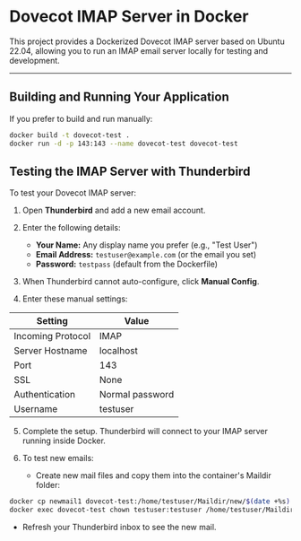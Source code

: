 # Dovecot IMAP Server in Docker

This project provides a Dockerized Dovecot IMAP server based on Ubuntu 22.04, allowing you to run an IMAP email server locally for testing and development.

---

## Building and Running Your Application

If you prefer to build and run manually:

```bash
docker build -t dovecot-test .
docker run -d -p 143:143 --name dovecot-test dovecot-test
```

<!-- ## Deploying Your Application to the Cloud

If your cloud uses a different CPU architecture than your development machine (e.g., Mac M1 vs amd64), build the image for the target platform:

```bash
docker build --platform=linux/amd64 -t myapp .
```

Then push the image to your registry:

```bash
docker push myregistry.com/myapp
```

Refer to Docker's getting started guide for more details. -->

## Testing the IMAP Server with Thunderbird

To test your Dovecot IMAP server:

1. Open **Thunderbird** and add a new email account.

2. Enter the following details:
   - **Your Name:** Any display name you prefer (e.g., "Test User")
   - **Email Address:** `testuser@example.com` (or the email you set)
   - **Password:** `testpass` (default from the Dockerfile)

3. When Thunderbird cannot auto-configure, click **Manual Config**.

4. Enter these manual settings:

| Setting | Value |
|---------|-------|
| Incoming Protocol | IMAP |
| Server Hostname | localhost |
| Port | 143 |
| SSL | None |
| Authentication | Normal password |
| Username | testuser |

5. Complete the setup. Thunderbird will connect to your IMAP server running inside Docker.

6. To test new emails:
   - Create new mail files and copy them into the container's Maildir folder:

```bash
docker cp newmail1 dovecot-test:/home/testuser/Maildir/new/$(date +%s).M001234.localhost
docker exec dovecot-test chown testuser:testuser /home/testuser/Maildir/new/*
```

   - Refresh your Thunderbird inbox to see the new mail.

<!-- ## Optional Next Steps

- Enable **SSL/TLS** for secure IMAP (IMAPS on port 993).
- Add an SMTP server (e.g., Postfix) to send and receive mail.
- Configure automatic mail delivery.
- Use a webmail client for browser-based access.

Feel free to reach out if you need help with these or any other customizations!# Dovecot IMAP Server in Docker

This project provides a Dockerized Dovecot IMAP server based on Ubuntu 22.04, allowing you to run an IMAP email server locally for testing and development.

---

## Building and Running Your Application

To build and start your application, run:

```bash
docker compose up --build
```

Or, if you prefer to build and run manually:

```bash
docker build -t dovecot-test .
docker run -d -p 143:143 --name dovecot-test dovecot-test
```

## Deploying Your Application to the Cloud

If your cloud uses a different CPU architecture than your development machine (e.g., Mac M1 vs amd64), build the image for the target platform:

```bash
docker build --platform=linux/amd64 -t myapp .
```

Then push the image to your registry:

```bash
docker push myregistry.com/myapp
```

Refer to Docker's getting started guide for more details.

## Testing the IMAP Server with Thunderbird

To test your Dovecot IMAP server:

1. Open **Thunderbird** and add a new email account.

2. Enter the following details:
   - **Your Name:** Any display name you prefer (e.g., "Test User")
   - **Email Address:** `testuser@example.com` (or the email you set)
   - **Password:** `testpass` (default from the Dockerfile)

3. When Thunderbird cannot auto-configure, click **Manual Config**.

4. Enter these manual settings:

| Setting | Value |
|---------|-------|
| Incoming Protocol | IMAP |
| Server Hostname | localhost |
| Port | 143 |
| SSL | None |
| Authentication | Normal password |
| Username | testuser |

5. Complete the setup. Thunderbird will connect to your IMAP server running inside Docker.

6. To test new emails:
   - Create new mail files and copy them into the container's Maildir folder:

```bash
docker cp newmail1 dovecot-test:/home/testuser/Maildir/new/$(date +%s).M001234.localhost
docker exec dovecot-test chown testuser:testuser /home/testuser/Maildir/new/*
```

   - Refresh your Thunderbird inbox to see the new mail.

## Optional Next Steps

- Enable **SSL/TLS** for secure IMAP (IMAPS on port 993).
- Add an SMTP server (e.g., Postfix) to send and receive mail.
- Configure automatic mail delivery.
- Use a webmail client for browser-based access.

Feel free to reach out if you need help with these or any other customizations! -->